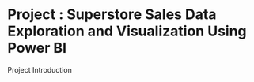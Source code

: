 # Project : Superstore Sales Data Exploration and Visualization Using Power BI

Project Introduction

